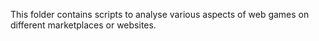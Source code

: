 This folder contains scripts to analyse various aspects of web games on different marketplaces or websites.
